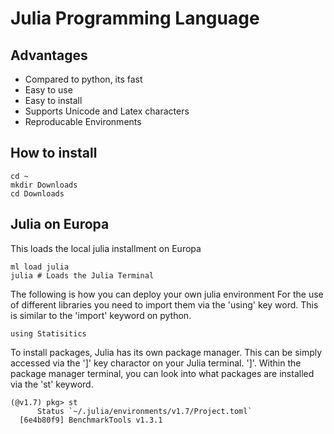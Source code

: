
# Julia Programming Language 

## Advantages 
- Compared to python, its fast
- Easy to use 
- Easy to install 
- Supports Unicode and Latex characters
- Reproducable Environments

## How to install 

```
cd ~
mkdir Downloads 
cd Downloads 
```

## Julia on Europa

This loads the local julia installment on Europa 
```
ml load julia 
julia # Loads the Julia Terminal
``` 
The following is how you can deploy your own julia environment
For the use of different libraries you need to import them via the 'using' key word. 
This is similar to the 'import' keyword on python. 
```
using Statisitics
```
To install packages, Julia has its own package manager. This can be simply accessed via the ']' key charactor on your Julia terminal. 
']'. Within the package manager terminal, you can look into what packages are installed via the 'st' keyword. 
```
(@v1.7) pkg> st
      Status `~/.julia/environments/v1.7/Project.toml`
  [6e4b80f9] BenchmarkTools v1.3.1
```
 
 








   








